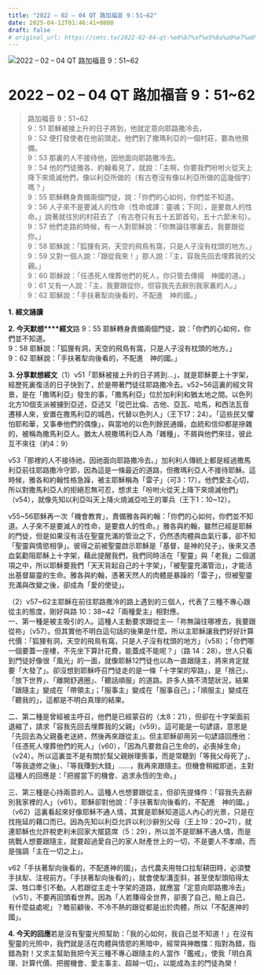 ```yaml
---
title: "2022 – 02 – 04 QT 路加福音 9：51~62"
date: 2025-04-12T01:46:41+0800
draft: false
# original_url: https://cmtc.tw/2022-02-04-qt-%e8%b7%af%e5%8a%a0%e7%a6%8f%e9%9f%b3-9%ef%bc%9a5162
---
```


![2022 – 02 – 04 QT 路加福音 9：51\~62](/images/qt.jpg   "2022 – 02 – 04 QT 路加福音 9：51\~62")

# 2022 – 02 – 04 QT 路加福音 9：51\~62

> 路加福音 9：51\~62  
> 9：51 耶穌被接上升的日子將到，他就定意向耶路撒冷去，  
> 9：52 便打發使者在他前頭走。他們到了撒瑪利亞的一個村莊，要為他預備。  
> 9：53 那裏的人不接待他，因他面向耶路撒冷去。  
> 9：54 他的門徒雅各、約翰看見了，就說：「主啊，你要我們吩咐火從天上降下來燒滅他們，像以利亞所做的（有古卷沒有像以利亞所做的這幾個字）嗎？」  
> 9：55 耶穌轉身責備兩個門徒，說：「你們的心如何，你們並不知道。  
> 9：56 人子來不是要滅人的性命（性命或譯：靈魂；下同），是要救人的性命。」說著就往別的村莊去了（有古卷只有五十五節首句，五十六節末句）。  
> 9：57 他們走路的時候，有一人對耶穌說：「你無論往哪裏去，我要跟從你。」  
> 9：58 耶穌說：「狐狸有洞，天空的飛鳥有窩，只是人子沒有枕頭的地方。」  
> 9：59 又對一個人說：「跟從我來！」那人說：「主，容我先回去埋葬我的父親。」  
> 9：60 耶穌說：「任憑死人埋葬他們的死人，你只管去傳揚　神國的道。」  
> 9：61 又有一人說：「主，我要跟從你，但容我先去辭別我家裏的人。」  
> 9：62 耶穌說：「手扶著犁向後看的，不配進　神的國。」

**1.** **經文誦讀**

**2. 今天默想****經文**路 9：55 耶穌轉身責備兩個門徒，說：「你們的心如何，你們並不知道。  
9：58 耶穌說：「狐狸有洞，天空的飛鳥有窩，只是人子沒有枕頭的地方。」  
9：62 耶穌說：「手扶著犁向後看的，不配進　神的國。」

**3. 分享默想經文**（1）v51「耶穌被接上升的日子將到…」，就是耶穌要上十字架，經歷死裏復活的日子快到了，於是帶著門徒往耶路撒冷去。v52\~56這裏的經文背景，是在「撒瑪利亞」發生的事，「撒馬利亞」位於加利利和猶太地之間。以色列北方10個支派被擄到亞述，亞述又「從巴比倫、古他、亞瓦、哈馬，和西法瓦音遷移人來，安置在撒馬利亞的城邑，代替以色列人」（王下17：24）。「這些民又懼怕耶和華，又事奉他們的偶像」，與當地的以色列餘民通婚，血統和信仰都是摻雜的，被稱為撒馬利亞人。猶太人視撒瑪利亞人為「雜種」，不屑與他們來往，彼此互不來往（約4：9）

v53「那裡的人不接待祂，因祂面向耶路撒冷去。」加利利人傳統上都是經過撒馬利亞前往耶路撒冷守節，因為這是一條最近的道路，但撒瑪利亞人不接待耶穌。這時候，雅各和約翰性格急躁，被主耶穌稱為「雷子」（可3：17）。他們愛主心切，所以對撒馬利亞人的拒絕忍無可忍，想求主「吩咐火從天上降下來燒滅他們」（v54），就像先知以利亞叫天上降火燒滅亞哈王的軍兵（王下1：10\~12）。

v55\~56耶穌再一次「機會教育」，責備雅各與約翰：「你們的心如何，你們並不知道。人子來不是要滅人的性命，是要救人的性命。」雅各與約翰，雖然已經是耶穌的門徒，但是如果沒有活在聖靈充滿的管治之下，仍然憑肉體與血氣行事，卻不知「聖靈與情慾相爭」。彼得之前被聖靈啟示耶穌是「基督，是神的兒子」，後來又憑血氣勸阻耶穌上十字架，藉此提醒我們，我們同時活在「聖靈」與「老我」二個選項之中，所以耶穌要我們「天天背起自己的十字架」，「被聖靈充滿管治」，才能活出基督屬靈的生命。雅各與約翰，憑著天然人的肉體是暴躁的「雷子」，但被聖靈充滿與改變之後，卻成為「愛的使徒」。

（2）v57\~62主耶穌在前往耶路撒冷的路上遇到的三個人，代表了三種不專心跟從主的態度，剛好與路 10：38\~42「兩種愛主」相對應。  
一、第一種是被主吸引的人。這種人主動要求跟從主—「祢無論往哪裡去，我要跟從祢」（v57）。但其實他不明白這句話的後果是什麼。所以主耶穌讓我們好好計算代價：「狐狸有洞，天空的飛鳥有窩，只是人子沒有枕頭的地方」（v58）；「你們哪一個要蓋一座樓，不先坐下算計花費，能蓋成不能呢？」（路 14：28）。世人只看到門徒好像很「風光」的一面，就像耶穌12門徒也以為一直跟隨主，將來肯定就要「大發了」。卻沒想到耶穌呼召門徒走的是一條「十字架的窄路」，是「捨己」、「放下世界」、「離開舒適圈」、「聽話順服」的道路。許多人搞不清楚狀況，結果「跟隨主」變成在「帶領主」；「服事主」變成在「服事自己」；「順服主」變成在「聽我的」，這都是不明白真理的結果。

二、第二種是曾經被主呼召，他們是已經蒙召的（太8：21），但卻在十字架面前退縮了，請求「容我先回去埋葬我的父親」（v59）。這可能是一句諺語，意思是「先回去為父親養老送終，然後再來跟從主」。但主耶穌卻用另一句諺語回應他：「任憑死人埋葬他們的死人」（v60），「因為凡要救自己生命的，必喪掉生命」（v24）。所以這裏並不是有關於幫父親辦理喪事，而是常聽到「等我父母死了」、「等我退修之後」、「等我賺到大錢」……，我再來跟隨主。但機會稍縱即逝，主對這種人的回應是：「把握當下的機會、追求永恆的生命。」

三、第三種是心持兩意的人。這種人也想要跟從主，但卻先提條件：「容我先去辭別我家裡的人」（v61）。耶穌卻對他說：「手扶著犁向後看的，不配進　神的國。」（v62）這裏看起來好像耶穌不通人情，其實是耶穌知道這人內心的光景，只是在找拖延的藉口而已。因為先知以利亞允許以利沙辭別父母（王上19：20\~21），就連耶穌也允許稅吏利未回家大擺筵席（5：29），所以並不是耶穌不通人情，而是挑戰人想要跟隨主，就要超過愛自己的家人財產世上的一切，不是要人不孝順，而是強調「主在一切之上」。

v62「手扶著犁向後看的，不配進神的國」，古代農夫用牲口拉犁耕田時，必須雙手扶犁、注視前方。「手扶著犁向後看的」，就會使犁溝歪斜，甚至使犁頭陷得太深、牲口牽引不動。人若跟從主走十字架的道路，就應當「定意向耶路撒冷去」（v51），不要再回頭看世界。因為「人若賺得全世界，卻喪了自己，賠上自己，有什麼益處呢」？瞻前顧後、不冷不熱的跟從都是出於肉體，所以「不配進神的國」。

**4. 今天的回應**若是沒有聖靈光照幫助：「我的心如何，我自己並不知道！」在沒有聖靈的光照中，我們就是活在肉體與情慾的黑暗中，經常與神敵擋：指對為錯，指錯為對！又求主幫助我把今天三種不專心跟隨主的人當作「鑑戒」，使我「明白真理、計算代價、把握機會、愛主事主、超越一切」，以能成為主的門徒為榮！